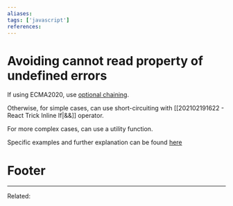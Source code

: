 ```yaml
---
aliases:
tags: ['javascript']
references:
---
```


# Avoiding cannot read property of undefined errors

If using ECMA2020, use [optional chaining](202108271149-optional-chaining.md).

Otherwise, for simple cases, can use short-circuiting with [[202102191622 - React Trick Inline If|&&]] operator.

For more complex cases, can use a utility function.

Specific examples and further explanation can be found [here](https://css-tricks.com/%E2%80%8B%E2%80%8Bavoiding-those-dang-cannot-read-property-of-undefined-errors/j)

# Footer
---
Related: 